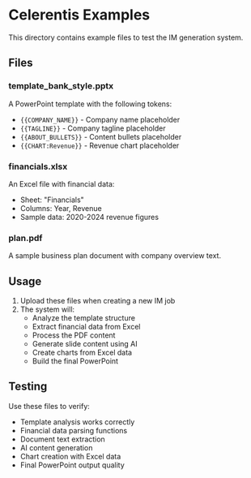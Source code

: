 # Celerentis Examples

This directory contains example files to test the IM generation system.

## Files

### template_bank_style.pptx
A PowerPoint template with the following tokens:
- `{{COMPANY_NAME}}` - Company name placeholder
- `{{TAGLINE}}` - Company tagline placeholder  
- `{{ABOUT_BULLETS}}` - Content bullets placeholder
- `{{CHART:Revenue}}` - Revenue chart placeholder

### financials.xlsx
An Excel file with financial data:
- Sheet: "Financials"
- Columns: Year, Revenue
- Sample data: 2020-2024 revenue figures

### plan.pdf
A sample business plan document with company overview text.

## Usage

1. Upload these files when creating a new IM job
2. The system will:
   - Analyze the template structure
   - Extract financial data from Excel
   - Process the PDF content
   - Generate slide content using AI
   - Create charts from Excel data
   - Build the final PowerPoint

## Testing

Use these files to verify:
- Template analysis works correctly
- Financial data parsing functions
- Document text extraction
- AI content generation
- Chart creation with Excel data
- Final PowerPoint output quality
